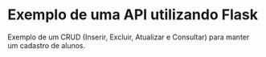 # Exemplo de uma API utilizando Flask

Exemplo de um CRUD (Inserir, Excluir, Atualizar e Consultar) para manter um cadastro de alunos.
